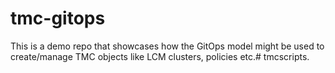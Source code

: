 # tmc-gitops

This is a demo repo that showcases how the GitOps model might be used to create/manage TMC objects like LCM clusters, policies etc.# tmcscripts.

